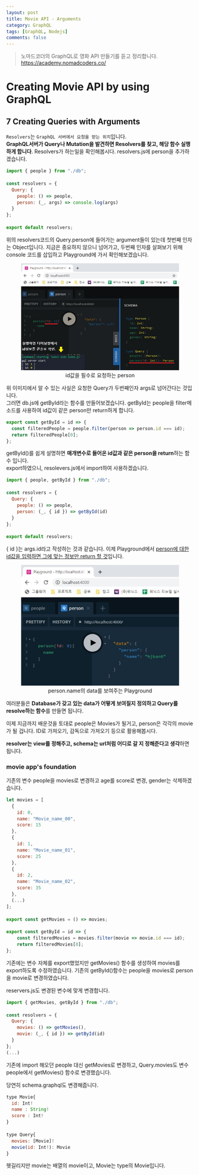 ```yaml
---
layout: post
title: Movie API - Arguments
category: GraphQL
tags: [GraphQL, Nodejs]
comments: false
---
```


> 노마드코더의 GraphQL로 영화 API 만들기를 듣고 정리합니다. <https://academy.nomadcoders.co/>

# Creating Movie API by using GraphQL

## 7 Creating Queries with Arguments

`Resolvers`는 `GraphQL 서버에서 요청을 받는 위치`입니다.  
**GraphQL서버가 Query나 Mutation을 발견하면 Resolvers를 찾고, 해당 함수 실행하게 합니다**. Resolvers가 하는일을 확인해봅시다. resolvers.js에 person을 추가하겠습니다.

```javascript
import { people } from "./db";

const resolvers = {
  Query: {
    people: () => people,
    person: (_, args) => console.log(args)
  }
};

export default resolvers;
```

위의 resolvers코드의 Query.person에 들어가는 argument들이 있는데 첫번째 인자는 Object입니다. 지금은 중요하지 않으니 넘어가고, 두번째 인자를 살펴보기 위해 console 코드를 삽입하고 Playground에 가서 확인해보겠습니다.

<center>
<figure>
<img src="/assets/post-img/graphql/movie_graphql_1-7.jpg" alt="">
<figcaption>id값을 필수로 요청하는 person</figcaption>
</figure>
</center>

위 이미지에서 알 수 있는 사실은 요청한 Query가 두번째인자 args로 넘어간다는 것입니다.  
그러면 db.js에 getById라는 함수를 만들어보겠습니다. getById는 people을 filter메소드를 사용하여 id값이 같은 person만 return하게 합니다.

```javascript
export const getById = id => {
  const filteredPeople = people.filter(person => person.id === id);
  return filteredPeople[0];
};
```
getById()를 쉽게 설명하면 **매개변수로 들어온 id값과 같은 person을 return**하는 함수 입니다.  
export하였으니, resolevers.js에서 import하여 사용하겠습니다.

```javascript
import { people, getById } from "./db";

const resolvers = {
  Query: {
    people: () => people,
    person: (_, { id }) => getById(id)
  }
};

export default resolvers;
```

{ id }는 args.id라고 작성하는 것과 같습니다. 이제 Playground에서 <u>person에 대한 id값을 입력하면 그에 맞는 정보만 return 할 것</u>입니다.

<center>
<figure>
<img src="/assets/post-img/graphql/movie_graphql_1-8.jpg" alt="">
<figcaption>person.name의 data를 보여주는 Playground</figcaption>
</figure>
</center>

여러분들은 **Database가 갖고 있는 data가 어떻게 보여질지 정의하고 Query를 resolve하는 함수**를 만들면 됩니다.  

이제 지금까지 배운것을 토대로 people은 Movies가 될거고, person은 각각의 movie가 될 겁니다. ID로 가져오기, 감독으로 가져오기 등으로 활용해봅시다.  

**resolver는 view를 정해주고, schema는 url처럼 어디로 갈 지 정해준다고 생각**하면 됩니다.

### movie app's foundation

기존의 변수 people을 movies로 변경하고 age를 score로 변경, gender는 삭제하겠습니다.

```javascript
let movies = [
  {
    id: 0,
    name: "Movie_name_00",
    score: 15
  },
  {
    id: 1,
    name: "Movie_name_01",
    score: 25
  },
  {
    id: 2,
    name: "Movie_name_02",
    score: 35
  },
  (...)
];

export const getMovies = () => movies;

export const getById = id => {
	const filteredMovies = movies.filter(movie => movie.id === id);
	return filteredMovies[0];
};
```
기존에는 변수 자체를 export했었지만 getMovies() 함수를 생성하여 movies를 export하도록 수정하였습니다. 기존의 getById()함수는 people을 movies로 person을 movie로 변경하였습니다. 

reservers.js도 변경된 변수에 맞게 변경합니다.

```javascript
import { getMovies, getById } from "./db";

const resolvers = {
  Query: {
    movies: () => getMovies(),
    movie: (_, { id }) => getById(id)
  }
};
(...)
```

기존에 import 해오던 people 대신 getMovies로 변경하고, Query.movies도 변수 people에서 getMovies() 함수로 변경했습니다.

당연히 schema.graphql도 변경해줍니다. 

```javascript
type Movie{
  id: Int!
  name : String!
  score : Int!
}

type Query{
  movies: [Movie]!
  movie(id: Int!): Movie
}
```
헷길리지만 movie는 배열의 movie이고, Movie는 type의 Movie입니다.
